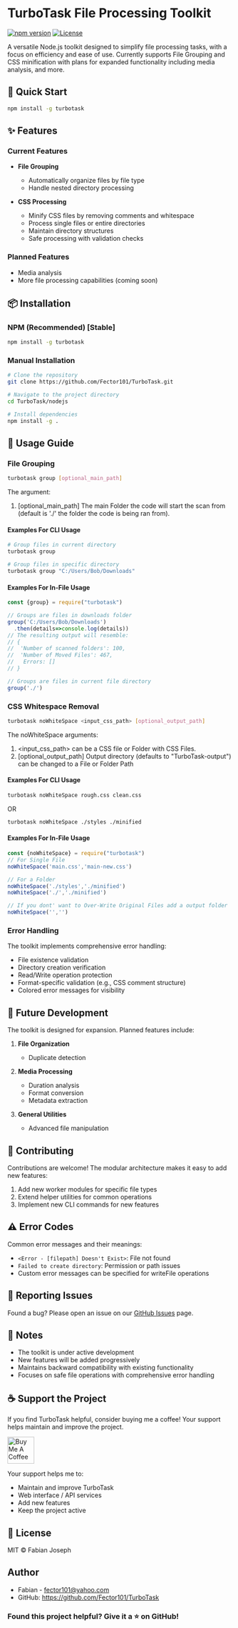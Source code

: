 # TurboTask File Processing Toolkit

[![npm version](https://img.shields.io/npm/v/turbotask.svg)](https://www.npmjs.com/package/turbotask)
[![License](https://img.shields.io/npm/l/turbotask.svg)](https://github.com/yourusername/turbotask/blob/main/LICENSE)

A versatile Node.js toolkit designed to simplify file processing tasks, with a focus on efficiency and ease of use.
Currently supports File Grouping and CSS minification with plans for expanded functionality including media analysis, and more.

## 🚀 Quick Start

```bash
npm install -g turbotask
```

## ✨ Features

### Current Features

- **File Grouping**
  - Automatically organize files by file type
  - Handle nested directory processing

- **CSS Processing**
  - Minify CSS files by removing comments and whitespace
  - Process single files or entire directories
  - Maintain directory structures
  - Safe processing with validation checks

### Planned Features

- Media analysis
- More file processing capabilities (coming soon)

## 📦 Installation

### NPM (Recommended) [Stable]

```bash
npm install -g turbotask
```

### Manual Installation

```bash
# Clone the repository
git clone https://github.com/Fector101/TurboTask.git

# Navigate to the project directory
cd TurboTask/nodejs

# Install dependencies
npm install -g .
```

## 🔨 Usage Guide

### File Grouping

```bash
turbotask group [optional_main_path]
```

The argument:

1. [optional_main_path] The main Folder the code will start the scan from (default is './' the folder the code is being ran from).

#### Examples For CLI Usage

```bash
# Group files in current directory
turbotask group

# Group files in specific directory
turbotask group "C:/Users/Bob/Downloads"
```

#### Examples For In-File Usage

```javascript
const {group} = require("turbotask")

// Groups are files in downloads folder
group('C:/Users/Bob/Downloads')
  .then(details=>console.log(details))
// The resulting output will resemble:
// {
//  'Number of scanned folders': 100,
//  'Number of Moved Files': 467,
//   Errors: []
// }

// Groups are files in current file directory
group('./')
```

### CSS Whitespace Removal

```bash
turbotask noWhiteSpace <input_css_path> [optional_output_path]
```

The noWhiteSpace arguments:

1. <input_css_path> can be a CSS file or Folder with CSS Files.
2. [optional_output_path] Output directory (defaults to "TurboTask-output") can be changed to a File or Folder Path

#### Examples For CLI Usage

```bash
turbotask noWhiteSpace rough.css clean.css
```

OR

```bash
turbotask noWhiteSpace ./styles ./minified
```

#### Examples For In-File Usage

```javascript
const {noWhiteSpace} = require("turbotask")
// For Single File
noWhiteSpace('main.css','main-new.css')

// For a Folder
noWhiteSpace('./styles','./minified')
noWhiteSpace('./','./minified')

// If you dont' want to Over-Write Original Files add a output folder
noWhiteSpace('','')
```

### Error Handling

The toolkit implements comprehensive error handling:

- File existence validation
- Directory creation verification
- Read/Write operation protection
- Format-specific validation (e.g., CSS comment structure)
- Colored error messages for visibility

## 🔄 Future Development

The toolkit is designed for expansion. Planned features include:

1. **File Organization**
   - Duplicate detection

2. **Media Processing**
   - Duration analysis
   - Format conversion
   - Metadata extraction

3. **General Utilities**
   - Advanced file manipulation

## 🤝 Contributing

Contributions are welcome! The modular architecture makes it easy to add new features:

1. Add new worker modules for specific file types
2. Extend helper utilities for common operations
3. Implement new CLI commands for new features

## ⚠️ Error Codes

Common error messages and their meanings:

- `<Error - [filepath] Doesn't Exist>`: File not found
- `Failed to create directory`: Permission or path issues
- Custom error messages can be specified for writeFile operations

## 🐛 Reporting Issues

Found a bug? Please open an issue on our [GitHub Issues](https://github.com/Fector101/TurboTask/issues) page.

## 📝 Notes

- The toolkit is under active development
- New features will be added progressively
- Maintains backward compatibility with existing functionality
- Focuses on safe file operations with comprehensive error handling

## ☕ Support the Project

If you find TurboTask helpful, consider buying me a coffee! Your support helps maintain and improve the project.

<a href="https://www.buymeacoffee.com/fector101" target="_blank">
  <img src="https://cdn.buymeacoffee.com/buttons/v2/default-yellow.png" alt="Buy Me A Coffee" height="60">
</a>

Your support helps me to:

- Maintain and improve TurboTask
- Web interface / API services
- Add new features
- Keep the project active

## 📄 License

MIT © Fabian Joseph

## Author

- Fabian - <fector101@yahoo.com>
- GitHub: <https://github.com/Fector101/TurboTask>

### Found this project helpful? Give it a ⭐️ on GitHub!